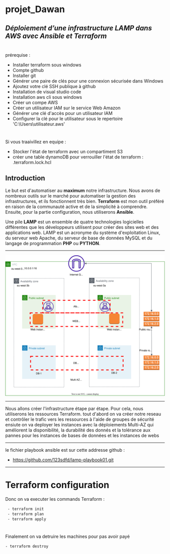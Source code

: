 # projet_Dawan

## _Déploiement d’une infrastructure LAMP dans AWS avec Ansible et Terraform_



 # 
 prérequise :
- Installer terraform sous windows
- Compte github 
- Installer git 
- Générer une paire de clés pour une connexion sécurisée dans Windows
- Ajoutez votre clé SSH publique à github
- Installation de visual studio code
- Installation aws cli sous windows
- Créer un compe AWS
- Créer un utilisateur IAM sur le service Web Amazon
- Générer une clé d'accès pour un utilisateur IAM
- Configurer la clé pour le utilisateur sous le repertoire 'C:\Users\utilisateur\.aws'




# 
Si vous traaivillez en equipe :
- Stocker l'état de terraform avec un compartiment S3
- créer une table dynamoDB pour verrouiller l'état de terraform : .terraform.lock.hcl




## Introduction 

Le but est d'automatiser au **maximum** notre infrastructure. Nous avons de nombreux outils sur le marché pour automatiser la gestion des infrastructures, et ils fonctionnent très bien. **Terraform** est mon outil préféré en raison de la communauté active et de la simplicité à comprendre. Ensuite, pour la partie configuration, nous utiliserons **Ansible**.

Une pile **LAMP** est un ensemble de quatre technologies logicielles différentes que les développeurs utilisent pour créer des sites web et des applications web. LAMP est un acronyme du système d'exploitation Linux, du serveur web Apache, du serveur de base de données MySQL et du langage de programmation **PHP** ou **PYTHON**.




***
![Diagram](dawan-projet.drawio.svg)

***
Nous allons créer l'infrastructure étape par étape. Pour cela, nous utiliserons les ressources Terraform.
tout d'abord on va créer notre reseau et contrôler le trafic vers les ressources à l'aide de groupes de sécurité
ensiute on va deployer les instances avec la déploiements Multi-AZ qui améliorent la disponibilité, la durabilité des donnés et la tolérance aux pannes pour les instances de bases de données et les instances de webs


***

le fichier playbook ansible est sur cette addresse github : 
 - https://github.com/123sdfd/lamp-playbook01.git

***
# Terraform configuration
Donc on va executer les commands Terraform : 

~~~
 - terraform init 
 - terraform plan
 - terraform apply
~~~

 # 
 Finalement on va detruire les machines pour pas avoir payé

 ~~~
 - terraform destroy
 ~~~

 #  
 

